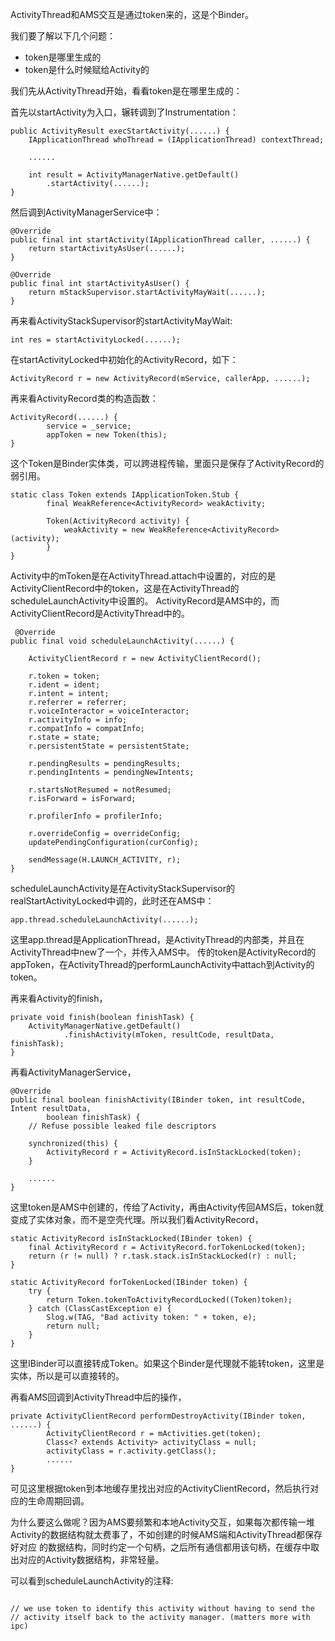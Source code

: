 ActivityThread和AMS交互是通过token来的，这是个Binder。

我们要了解以下几个问题：
 - token是哪里生成的
 - token是什么时候赋给Activity的

我们先从ActivityThread开始，看看token是在哪里生成的：

首先以startActivity为入口，辗转调到了Instrumentation：
```
public ActivityResult execStartActivity(......) {
    IApplicationThread whoThread = (IApplicationThread) contextThread;
    
    ...... 
    
    int result = ActivityManagerNative.getDefault()
        .startActivity(......);
}
```

然后调到ActivityManagerService中：

```
@Override
public final int startActivity(IApplicationThread caller, ......) {
    return startActivityAsUser(......);
}

@Override
public final int startActivityAsUser() {
    return mStackSupervisor.startActivityMayWait(......);
}
```

再来看ActivityStackSupervisor的startActivityMayWait:

```
int res = startActivityLocked(......);
```

在startActivityLocked中初始化的ActivityRecord，如下：

```
ActivityRecord r = new ActivityRecord(mService, callerApp, ......);

```

再来看ActivityRecord类的构造函数：

```
ActivityRecord(......) {
        service = _service;
        appToken = new Token(this);
}

```

这个Token是Binder实体类，可以跨进程传输，里面只是保存了ActivityRecord的弱引用。

```
static class Token extends IApplicationToken.Stub {
        final WeakReference<ActivityRecord> weakActivity;

        Token(ActivityRecord activity) {
            weakActivity = new WeakReference<ActivityRecord>(activity);
        }
}
```


Activity中的mToken是在ActivityThread.attach中设置的，对应的是ActivityClientRecord中的token，这是在ActivityThread的scheduleLaunchActivity中设置的。
ActivityRecord是AMS中的，而ActivityClientRecord是ActivityThread中的。

```
 @Override
public final void scheduleLaunchActivity(......) {

    ActivityClientRecord r = new ActivityClientRecord();

    r.token = token;
    r.ident = ident;
    r.intent = intent;
    r.referrer = referrer;
    r.voiceInteractor = voiceInteractor;
    r.activityInfo = info;
    r.compatInfo = compatInfo;
    r.state = state;
    r.persistentState = persistentState;

    r.pendingResults = pendingResults;
    r.pendingIntents = pendingNewIntents;

    r.startsNotResumed = notResumed;
    r.isForward = isForward;

    r.profilerInfo = profilerInfo;

    r.overrideConfig = overrideConfig;
    updatePendingConfiguration(curConfig);

    sendMessage(H.LAUNCH_ACTIVITY, r);
}
```

scheduleLaunchActivity是在ActivityStackSupervisor的realStartActivityLocked中调的，此时还在AMS中：

```
app.thread.scheduleLaunchActivity(......);

```

这里app.thread是ApplicationThread，是ActivityThread的内部类，并且在ActivityThread中new了一个，并传入AMS中。
传的token是ActivityRecord的appToken，在ActivityThread的performLaunchActivity中attach到Activity的token。


再来看Activity的finish，

```
private void finish(boolean finishTask) {
    ActivityManagerNative.getDefault()
            .finishActivity(mToken, resultCode, resultData, finishTask);
}
```

再看ActivityManagerService，

```
@Override
public final boolean finishActivity(IBinder token, int resultCode, Intent resultData,
        boolean finishTask) {
    // Refuse possible leaked file descriptors
    
    synchronized(this) {
        ActivityRecord r = ActivityRecord.isInStackLocked(token);
    }
    
    ......
}
```

这里token是AMS中创建的，传给了Activity，再由Activity传回AMS后，token就变成了实体对象，而不是空壳代理。所以我们看ActivityRecord，

```
static ActivityRecord isInStackLocked(IBinder token) {
    final ActivityRecord r = ActivityRecord.forTokenLocked(token);
    return (r != null) ? r.task.stack.isInStackLocked(r) : null;
}
    
static ActivityRecord forTokenLocked(IBinder token) {
    try {
        return Token.tokenToActivityRecordLocked((Token)token);
    } catch (ClassCastException e) {
        Slog.w(TAG, "Bad activity token: " + token, e);
        return null;
    }
}

```

这里IBinder可以直接转成Token。如果这个Binder是代理就不能转token，这里是实体，所以是可以直接转的。

再看AMS回调到ActivityThread中后的操作，

```
private ActivityClientRecord performDestroyActivity(IBinder token, ......) {
        ActivityClientRecord r = mActivities.get(token);
        Class<? extends Activity> activityClass = null;
        activityClass = r.activity.getClass();
        ......
}
```

可见这里根据token到本地缓存里找出对应的ActivityClientRecord，然后执行对应的生命周期回调。

为什么要这么做呢？因为AMS要频繁和本地Activity交互，如果每次都传输一堆Activity的数据结构就太费事了，不如创建的时候AMS端和ActivityThread都保存好对应
的数据结构，同时约定一个句柄，之后所有通信都用该句柄，在缓存中取出对应的Activity数据结构，非常轻量。

可以看到scheduleLaunchActivity的注释:

```

// we use token to identify this activity without having to send the
// activity itself back to the activity manager. (matters more with ipc)
```